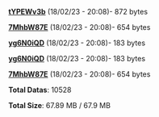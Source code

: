 [**tYPEWv3b**](/data/tYPEWv3b.txt) (18/02/23 - 20:08)- 872 bytes

[**7MhbW87E**](/data/7MhbW87E.txt) (18/02/23 - 20:08)- 654 bytes

[**yg6N0iQD**](/data/yg6N0iQD.txt) (18/02/23 - 20:08)- 183 bytes

[**yg6N0iQD**](/data/yg6N0iQD.txt) (18/02/23 - 20:08)- 183 bytes

[**7MhbW87E**](/data/7MhbW87E.txt) (18/02/23 - 20:08)- 654 bytes

**Total Datas**: 10528

**Total Size**: 67.89 MB / 67.9 MB